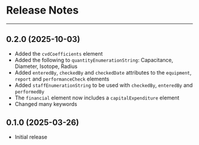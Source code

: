 # Release Notes

---

## 0.2.0 (2025-10-03)

* Added the `cvdCoefficients` element
* Added the following to `quantityEnumerationString`: Capacitance, Diameter, Isotope, Radius
* Added `enteredBy`, `checkedBy` and `checkedDate` attributes to the `equipment`, `report` and `performanceCheck` elements
* Added `staffEnumerationString` to be used with `checkedBy`, `enteredBy` and `performedBy`
* The `financial` element now includes a `capitalExpenditure` element
* Changed many keywords

## 0.1.0 (2025-03-26)

* Initial release